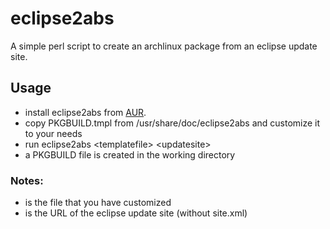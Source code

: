 eclipse2abs
===========

A simple perl script to create an archlinux package from an eclipse update site.

Usage
-----
- install eclipse2abs from [AUR](http://aur.archlinux.org/).
- copy PKGBUILD.tmpl from /usr/share/doc/eclipse2abs and customize it to your needs
- run eclipse2abs \<templatefile\> \<updatesite\>
- a PKGBUILD file is created in the working directory

### Notes:
- <templatefile> is the file that you have customized
- <updatesite> is the URL of the eclipse update site (without site.xml)
